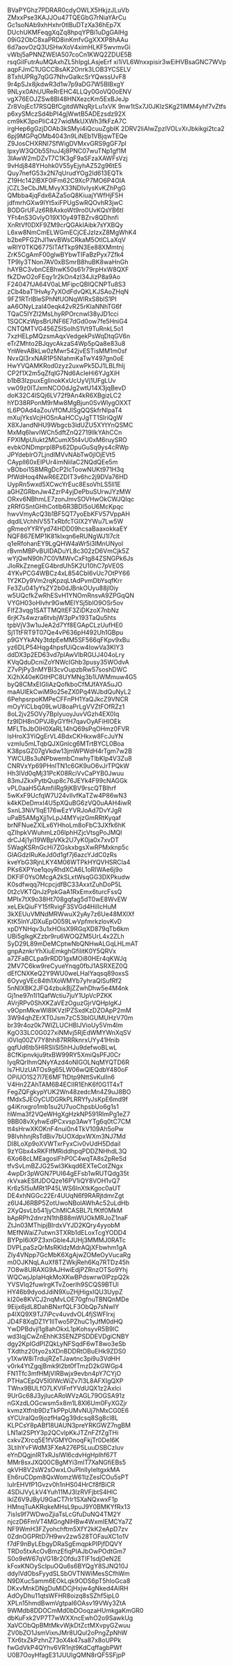 BVaPYGhz7PDRAR0cdyOWLX5HkjzJLuVb
ZMxxPse3KAJJOu47TQEGbG7rNiaYArCu
Gc1soNAb9xhHxhr0tlBuDTzXa36hEp7X
DUchUKMFeqgXqZq8hpqYPBi1uDgGAlHg
09iG2ObC8xaPRD8inKmfvGgXXXP8hAAu
6d7aovOzQ3USHwXoV4ximHLKF5wvmvGi
vWbj5aPNNZWEIA507coCn1KWQ2ZDUE5B
rsqGiIFutrAuMQAxhZL5hIpgLAsjeErf
xi1iVL6Wnxxpisir3wEiHVBsaGNC7WVp
aqpFJmC1UGCCBsAK2Onrk3LOB3YCSELV
8TxhUPRg7qGG7NhvGalkcSrYQwssUvF8
9r4pSJx8jkdwR3d1w7p9aDG7W5BlBxgY
9NLyx0AhUUReRrEHC4LLQy0GoVQ0oENV
vgX76EOJZSw8BI48HNXezcKm5ExBJeJp
Zr8VojEc17RSQBfCgitdWNqRjrLu1xVK
9nw1tSx7J0JKlzSKg21IMM4yhf7vZtfs
p6xySMczSd4bPI4gjWwtB5ADEzsdz92X
cm9kK3poPIiC427widMkUXWh3fkFzA7C
irgHep6gGzjDOAb3kSMyi4iQcuuZgbIK
2DRV2liAlwZpzlVOLvXrJbkikgi2tca2
6pj9MGPqOMb4043n9LiNEb1VBjqwTEQe
Z9JosCHXRNI7SfWigDVMxvGRS9gGF7pl
IpxyW3QOb5ShuJ4j8PNC07wuTNp1gf1M
3lAwW2mDZvT7C1K3gF9aSFzaXAWFsVzj
9vHdj848YHohk0V55yEjyhAZ52g96tE5
Quy7nefG53x2N7qUrudYOg2ld613EQTk
Z19Hc142lBXF0IFm62C9XcP7MO6P4OIA
jCZL3eCbJMLMvyX33NDIvIysKvKZhPgG
QMbba4jqFdx6AZa5oQ8KiuajYWfHjF5H
jdfmrhGXw9lYt5xiFPUgSwRQOvhR3jwC
BODGrUFJz6R8AxkoWt9ro0UvKQsYB6tI
YFt4nS3GvlyO19X10y49TBZrv8QDhnfi
XnRtVf0DXF9ZM9crQGAkIAibk7sYXBQy
L6xw8NmCmELWGmECjCEJzIzxZ8MgWhK4
b2bePFG2hJl1wvBWsCRkaM5OtlCLaXqV
wRlY0TKQ6775ITAfTkp9N3Ee88XMmtnj
ZrK5CgAmF00glwBYbwTIFaBzPyx7Zfk4
TP9ly3TNon7AV0xBSmrB8huBK8waHnGh
hAYBC3vbnCEBhwK50s61r79rpHxW8QXF
fkZDwO2oFEqy1r2kOn4zI34JizP8a9Ao
F24047fJA64V0aLMFipcQBIQCNPTu8S3
zCb4baT1HvAy7yXOdFdvQKLKJSAoZHqN
9FZ1RTrlBleSPhNfUONqWlRxS8blS1PI
aA6ONyLzal40eqk42vR25rKIaNNhTG6f
TQaC5IYZl2MsLhyRPOrcnwl38yJD1cci
1SQCKzWpsBrUNF6E7dGd0ow7fe5HniG4
CNTQMTVG456Z5ISoIhS1Vt9TuRnkL5o1
7xzHELpMQzsmAqxVedgekPsWqDtqGV6n
eTrZMhto2BJqycAkzaS4Wp5pQa8e83u8
YnWevABkLw0zMwr542jvESTisMM1m0sf
NvxQI3rxNAR1P5NlahmKaTwY497gn0oE
HwYVQAMKRod0zyz2uxwPk5DJ1LBLfhIj
CP2f1X2m5qZfqlG7Nd6AcIeHi6YJgXiH
b1bB3IzpuxEglinokKxUcUyVj1UFgLUv
vw09z0ITJxmNCO0dJg2wtU14X3jqBevD
doK32C4ISQj6LV72f9An4kR6XBgizLC2
hYD38RPonM9rMw8MgBjun0SvWlygOXXT
tL6POAd4aZouVfOMJISgQQSkfrNlpaT4
mXujYksVcjHOSnAaHCCyJgTT1SlriQgW
X8XJandNHU9Wbgcb3ldUZU5XYtYnQSMC
MxMq6lwvIWCh5dftZnQ2719llkYAhCCn
FPXlMpUIukt2MCumX5t4vU0xM6ruySRO
evbkONDmprpl8Ps62DpuGuSq9ys4cRWp
JPYdeblrO7LjndIMVvNAbTw0jIOjEVt5
CAyplI60xEIPUr4imNiilaC2NQdQEe5m
vBOboi1S8MRgDcP2lcToowNUKt971H3q
PfWdHoq4NwR6EZDIT3v6hc2j9DVa76HD
UypRn5wxd5XCwcYrEuc8EsoVhLS5ll1E
aGHZGRbnJw4ZzrP4yjDePbuSUrwJYzMW
ORxv6NBhmLE7zonJmvSOVHwOkCWJQIqc
zRRfGSntGHhCotlb6R3BDl5oU6McKpqc
hwvVmyAcQ3b1BF5QT7yoEbKFV57VppAH
dqdlLVchhIV55TxRbfcTGIX2YWu7Lw5W
gRmeoYYRYyd74HDD09hcsaBaaxokkaEY
NQF867EMP1K81klxqn6eRUNgWJ1I7clt
q1eRfohanEY9LgQHW4aWr5i3lMnUNyol
rBvmMBPvBUIDADuYL8c302zD6VmCjk5Z
wYjQwN90h7C0VMWvCxFtg84ZSNGPk6Js
JloRkZznegEG4brdUh5K2U10hC7pVE0S
4YKvPCG4WBCz4xL854CbI6vUc7OtPY66
1Y2KDy9Vm2rqKpzqLtAdPvmDbYsqfKrr
Fe3Zu041yYsZY2b0dJBnkOUyu88jl0iy
w5UQcfkZwRhESvH1YNOmRnsvA9ZPGqQN
VYGH03oHIvhr9GwMElYSj5blO9OSr5ov
FIfZ3vqg1SATTMQItEF3ZiDKzoX7nbNz
6rjK7s4wzra6tvbjW3pPx193TaQu5hts
tpbVjV3w1uJeA2d7Yf8EGApCLzUufHE0
Sj1TtFRT9T07Qe4vP636pH492Uh1GBpu
p9GYYkANy3tdpEeMM5SF566qFKpv9xBu
yz6DLP54Hqg4hpsfUiQcw4IowVa3KIY3
ddDX3p2ED63vd7plAwVIbRGUJ404oLry
KVqQduDcniZoYNWcIGhb3pusy35WOdvA
Z7vPjPy3nMYBI3cvOupzbRw57soshDWC
Xi2hX40eKGtHPC8UYMNg3b1UWMmuw4G5
byQ8CMxEIGliAzQofkboCfMJfAYA5uJO
maAUlEkCwiM9o25eZX0Pq4WJbdQuNyL2
6PehpsrpoKMPeCFFnPH1YaQJkcZ9VNCR
mOyYiCLbq09LwU8oaPrLgVVZtFOfRZz1
8oL2jv25OVy7BplyuoyJuvVGzh4EX0Iq
fz9IDH8nOPVJ8yGYfH7qavOyAFiHIOEk
MFLTbJbOIH0XaRL14hQ69sPqOHmz0FVR
lsHroX3YiQgErVL4BdxCKHkxw8FcJuYN
vzmIu5mLTqbQJXGnlcg6MTrtBYCL0Boa
K38psGZ07gVkdw13jmWPWdH4rTgm7w2B
YWCUBs3uNPbwembCnwhyTlbKlp4V3Zu8
CNRVxYp69PHnlTN1c6GK9uO6vJrTPQkW
Hh3lVd0qMj31PcK08RciVvCaPYB0Jwuu
83mJZkxPytbQup8c76JEYk4F99cNAGGk
vPL0aaH5GAmfiIRg9jKBV9rscQTBlhrf
5wKxF9UcfqW7U24vIlvfKaTZw4P86wN3
k4kKDeDmxI4U5pXQuBG6zVQ0uAAH4iwR
SxnL3NiV1lqE176wEzYVRJoAd7DvYJgR
uPaB5AMgXjj1vLpJ4MYvjzGmRRtKyqaf
brNFNueZXlLx6YHhoLm8oFbC3JXfk6hK
qZIhpkVWuhmLz06IphHZjcVtsgPoJMQI
drCJ4j1yi19WBpVKk2U7yK0ja0x7xvDT
5WagKSRnGcHi7ZGskxbgsXwRPMxknp5c
GlAGdzIRuKeJd0d1gf7j6azcYJdC0zRs
kveYbG3RjnLKY4M06WTPkHYQVHSRCla4
PKs6XPYoe1qoyRhdXCA6L1oRIWAe6j9o
DKFIF0YsOMcgA2kSLxtWsqGG3DXPkudw
K0sdfwqq7HcpcjdfBC33AxxtZuhDoP5L
0t2cVKTQnJzPpkGaA1RxEmx6turcFssQ
MPIx7tX9o38Ht708gqfag5dT0wE8WvEW
xeLEkQiuFY15fRvigF3SVGd4HilIcHuM
3kXEUuVMNdMRWwuX2yAy7z6Ue48MXlXf
KtK5InYJDXuEpO059LwVpfmrkzlovKvD
xpDYNHqv3u1xHOisX9RGqXD879qTb6km
UBi5glkgKZzbr9ru6WOQZM5UrL4x2ZLh
SyD29L89mDeMCptwNbQNHwALGqLHLmAT
gnpAznkrYhXiuEmkghGfilitK0Y5QRVx
a7ZFaBCLpa9rRDD1gxMOi80HEr4qKWJq
2MV7C6kw9reCyueYnqg0fbJ1ASRXEZ0Q
dEfCNXKeQ2Y9WU0weLHalYaqsq89oxsS
6OyvgVEc84th1XoWMYb7yhraQlSufRf2
5nNIXBK2JFQ4zbukBjZZwhDhw5e4M4nk
Gj1ne97n1I1QafWctiu7juY1UpVcPZKK
AVrjRPv0ShXKZaVEzOguzGjrVQHplgKJ
v9OpnMkwWl8IKVzIPZSxdKzDZOApP2mM
3W94qhZErXT0Jsm7zC53bIGUMUHzV70m
br39r4oz0k7WlZLUCHBlJVioUy5Vm4lm
KgO33LC0G027xiNMvj5RjEdWMYWnXqSV
i0Vlq00ZV7Y8hh87RRRknrxUYy41Hnib
gqfUd6tb5HlRSliSl5hHJu9defwoBLwL
8CfKipnvkju9txBW99RY5XmiQsPFJ0Cr
lyqRQrIhmQNyYAzd4oNlGOLNqMYQTD6R
ls7HUzUATOs9g65LW06wQlEQdbY480oF
OPiUO1S27l7E6MFTtDtp9NttSvKulIn6
V4Hn2ZAhTAM6B4ECIIR1EhK6f0G1T4xT
FegZQFgkypYUK2Wn48zedcMn4Z9uJ8BO
fMdxSJEOyCUDGRkPLRRYfyJsKpE6md9f
g4iKnxgro1mb1su2U7uoChpsbUo6g1s1
hWma3f2VQeWHgXgHzkNP591RImPg1eZ7
9BB08vXyhwEdPCxvsp3AwYTg6q0tC7CM
tt4sHrwXKOKnF4nui0n4TkV109Ah5oPw
98IvhhnjRsTdBiv7bUOXdpxWXm3NJ7Md
DI8LoXp9oXVWTxrFyxCiv0vUdH5Ddail
9zYGbx4xRKFIfMRiddhpqPDDZNHhdL3Q
6Xo68cLMEagoslFhP0C4wqTA8s2pReSd
tfvSvLmBZJG25wl3Kkqd6EXTeCotZNgx
4wpDr3pWGN7PUI64gEFsb1wRUTQdg35t
rkVxakESlfJDOQze16PV1iQY8VOH1vQ7
Kr6z5I5uMRt1P45LWS6InXtkKgoc0aUT
DE4xhNGGc22Er4UUqN6f9RARjtdmrZgt
z6U4J6RBP5ZotUwoNBolAWhAc52uLdHb
2XyQsvLb541jyChMICASBL7LfKtf0MkM
bApRPh2dnrzN1thB88mWUOkMRJoZ1naF
ZtJn03MThipjBIrdxVYJD2KQry4yyobM
MEfNWaiZ7utwn3TXRb1dELoxTcgYODD4
BYPpI6iXPZ3xnGble4JUHj3MMMJ0RATc
DVPLpaSzQrMsRKldzMdrAQjXFbwhm1gA
Zly4VNpp7GcMbK6XgAjwZOMeOyVucaRg
m0OJKNqLAuXf8TZWkjReh6Kq7RTDz45h
7O8w8URAXG9AJHwiEdjPZRnzOTSo9Yhj
WQCwjJpIaHqkMoXKwBPdswrw0lPzpQ2k
YVSVlq2fuwlrgKTvZoerIh9SCQS9BTUl
HY46b9dyodJdiN9XuZHjHigxIQU3UypZ
kI20e8KVCJ2nqMvLOE70gfnuTBNQnMDe
9Eijx6jdL8DahBNxrfQLF3ObQp7sNwIY
p4lXQ9X9TJ7iPcv4uvdvOL4fjSWFlrxj
JD4F8XqDZ1Y1llTwo5PZhuC1yJfM0dHQ
YwDPBdvjl1g8ahOkxL1pKohsyvR5B9lC
wd3IqjCwZnEhhK3SENZPSDDEVDgiCNBY
dgy2KpIGdPIZQkLyNFSqdF6wT8wo3eSb
TXdthz20tyo2sXDnBDDRtOBuEHk9ZDS0
y1XwW8iTrdujRZeTJawtnc3pi9u3VdHH
v0rk4YtZgqjBmk9l2bt0fTmzD2kGWGp4
FN1Tfc3mfHMjVlRBwjx9evbn4pY7CYjO
PTHaCEpQV5I0lWcWiZv7l3L8AFXIgQXP
TWnx9BULfO7LKVIFnfYVdUQX1z2Axlci
9UrGc68J3yjlucARoWVzAGL79OGSA91z
nGXzdLOGcwsm5x8m1L8Xl6Um0FyXGZjr
kvmzXtfnb9DzTkPPpUMvNUj7hMxCG0E6
sYCUralQo9jozfHaQg39dcsq8Sg8cl8L
KLPCsY8pABf18UAUN3preYRKGWZ7ngBM
LN1al2SPtY3p2QCvlpKkJTZnFZfZgTHi
cxkvZXrcq5E1fVGMYOnoqFkjTr0DeI6K
3LtihYvFWdM3FXeA276P5LuuDSBCzIuv
eYnDQgjnIRTxRJslWl6cdvHgHplhf67T
MMr8sxJXQ00CBgMYi3mIT7XaNGfiEBs5
qkVH8V2sW2sOwxLOuPInIIyIeItgxkMA
Eh6ruCDpm8QxWomzW61IzZesICOu5sPT
luIrEHVfP1Gvzv0h1nHS04HrCf8fBiCR
4SDiJVyLkV4Yuh11MJ3lzRVFjbtS4HlC
lkIZ6V9JByU9GaCT7rlr1SXaNQxwxF1p
HMnqTuAKRqkeMHsL9puJ9Y0BMKYfRx13
7isIs9f7WDwoZjiaTsLcGfuDuNQ4TM2Y
njczD6FmVT4MGngNlHBw4WxmlEMCYa7Z
NF9WmH3FZyohchftm5XfY2kK2eApD7zv
0ZdnOGPRtD7H9wv2zw528TOFauXC1o1V
f7dF9nByLEbgyDRaSgEmqpkPIPjfDQVY
TRDo5txAcOvBmzEfiqPIAJbOwPOdtGm7
S0o9eW67qVG18r2Ofdu3TIF1sdjOeN2E
kFoxKNOyScIpuOQu6s6BYQgY8SJNQ10J
ddylVdObsFyydSLSbOVTNWiMesSCfhWm
N9DXuc5amm6EOkLqk9ODS6pT5hIoGca8
DKxvMnkDNgDuMiDCjHxjw4gNked4AIRH
AdOyDhu11qtsWFHR8oizq8sSZhf5ipL0
XPLn15hmdBwmVgtpaI6OAsv19VWy3ZtA
9WMdb8DDOCmMd0bDOoqzaHUmkgaKmGR0
dbKuFxk2VP7T7wWXXncEwhO2o9SawkUg
XaVCObQpBMtMkvWjkDtZctMXvpyGZwuu
ZV0bZO1JsmVixnJMr8UQul2oPngZpNhW
TXr6txZkPzhnZ73oX4k47sa87x8oUPPk
fwGdVkP4QYhv6VR1njt9KdCqffagbPWf
U0B7OoyHfagE31JUUlgQMN8rQF5SFjpP
